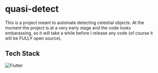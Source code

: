 # quasi-detect
This is a project meant to automate detecting celestial objects. At the moment the project is at a very early stage and the code looks embarassing, so it will take a while before I release any code (of course it will be FULLY open source).

## Tech Stack

![Flutter](https://storage.googleapis.com/cms-storage-bucket/a9d6ce81aee44ae017ee.png)
